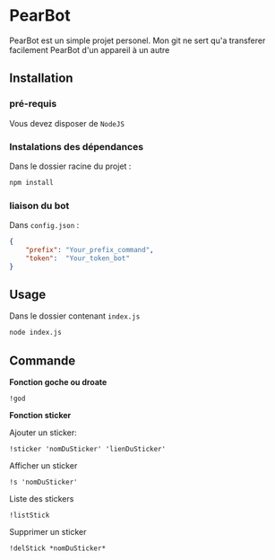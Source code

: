 # PearBot

PearBot est un simple projet personel. Mon git ne sert qu'a transferer facilement PearBot d'un appareil à un autre

## Installation

### **pré-requis**

Vous devez disposer de `NodeJS`

### **Instalations des dépendances**
Dans le dossier racine du projet :
```bash
npm install
```
### **liaison du bot**
Dans `config.json` :
```json
{
    "prefix": "Your_prefix_command",
    "token":  "Your_token_bot"
}
```

## Usage

Dans le dossier contenant `index.js`
```bash
node index.js
```

## Commande

**Fonction goche ou droate**
```
!god
```

**Fonction sticker**

Ajouter un sticker:
```
!sticker 'nomDuSticker' 'lienDuSticker'
````
Afficher un sticker
```
!s 'nomDuSticker'
```
Liste des stickers
```
!listStick
```
Supprimer un sticker
```
!delStick *nomDuSticker*
```